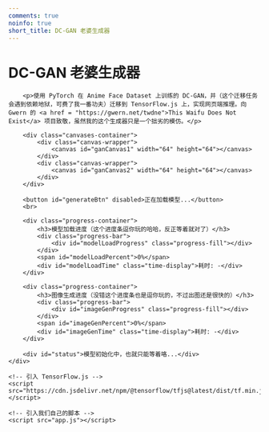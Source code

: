 ```yaml
---
comments: true
noinfo: true
short_title: DC-GAN 老婆生成器
---
```

<!DOCTYPE html>
<html lang="zh-CN">
<head>
    <meta charset="UTF-8">
    <meta name="viewport" content="width=device-width, initial-scale=1.0">
    <title>DC-GAN</title>
    <link rel="stylesheet" href="style.css">
</head>
<body>
    <div class="container">
        <h1>DC-GAN 老婆生成器</h1>
        
        <p>使用 PyTorch 在 Anime Face Dataset 上训练的 DC-GAN，并（这个迁移任务会遇到依赖地狱，可费了我一番功夫）迁移到 TensorFlow.js 上，实现网页端推理。向 Gwern 的 <a href = "https://gwern.net/twdne">This Waifu Does Not Exist</a> 项目致敬，虽然我的这个生成器只是一个拙劣的模仿。</p>

        <div class="canvases-container">
            <div class="canvas-wrapper">
                <canvas id="ganCanvas1" width="64" height="64"></canvas>
            </div>
            <div class="canvas-wrapper">
                <canvas id="ganCanvas2" width="64" height="64"></canvas>
            </div>
        </div>
        
        <button id="generateBtn" disabled>正在加载模型...</button>
        <br>

        <div class="progress-container">
            <h3>模型加载进度（这个进度条逗你玩的哈哈，反正等着就对了）</h3>
            <div class="progress-bar">
                <div id="modelLoadProgress" class="progress-fill"></div>
            </div>
            <span id="modelLoadPercent">0%</span>
            <div id="modelLoadTime" class="time-display">耗时: -</div>
        </div>
        
        <div class="progress-container">
            <h3>图像生成进度（没错这个进度条也是逗你玩的，不过出图还是很快的）</h3>
            <div class="progress-bar">
                <div id="imageGenProgress" class="progress-fill"></div>
            </div>
            <span id="imageGenPercent">0%</span>
            <div id="imageGenTime" class="time-display">耗时: -</div>
        </div>
        
        <div id="status">模型初始化中，也就只能等着咯...</div>
    </div>

    <!-- 引入 TensorFlow.js -->
    <script src="https://cdn.jsdelivr.net/npm/@tensorflow/tfjs@latest/dist/tf.min.js"></script>
    
    <!-- 引入我们自己的脚本 -->
    <script src="app.js"></script>
</body>
</html>